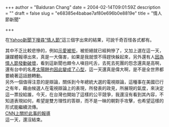 +++
author = "Balduran Chang"
date = 2004-02-14T09:01:59Z
description = ""
draft = false
slug = "e68385e4babae7af80e696b0e8819e"
title = "情人節新聞"

+++


在[Yahoo新聞下搜尋”情人節”](http://tw.search.news.yahoo.com/search/news?p=%B1%A1%A4H%B8%60&z=date "yahoo search")這三個字出來的結果，可說千奇百怪各式都有。

  
 其中不乏比較悲慘的，例如[示愛被拒](http://tw.news.yahoo.com/040214/39/g9z8.html "deny")，被拒絕就已經夠慘了，又加上選在這一天，讓媒體報導出來，真是一大傷害，如果是我就恨不得趕快躲起來，另外還有人[因為情人節發動破壞](http://tw.news.yahoo.com/040214/44/g9yk.html "發動破壞")，看到這新聞也頗令人嗔目吒舌，去死去死團的怨念還真是高啊，還有台中的名產[太陽餅也因此變成了心型](http://tw.news.yahoo.com/040214/44/g9k6.html "太陽餅")，這一天還真是偉大啊，是不是全世界都要繞著這話題轉動。  
 另外一個值得注意的是辯論，關係到今年總統大選的電視辯論，這種事在美國已行之有年，藉由候選人在電視辯論上的表現，所發表的政見，所展現的氣度，來決定這一票投給誰，今天，在台灣也開始了這樣的公平競爭，我還沒有看到其內容，不知道表現如何，希望是雙方理性的答辯，而不是一昧的朝對手攻擊，也希望這樣的形式能繼續流傳。  
[CNN上關於此事的報導](http://edition.cnn.com/2004/WORLD/asiapcf/02/14/taiwan.chen.reut/index.html "cnn")  
 這一天，還沒結束。

